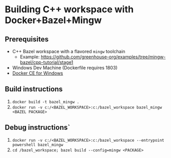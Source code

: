 # Building C++ workspace with Docker+Bazel+Mingw

## Prerequisites
* C++ Bazel workspace with a flavored `mingw` toolchain 
  * Example: https://github.com/greenhouse-org/examples/tree/mingw-bazel/cpp-tutorial/stage1
* Windows Dev Machine (Dockerfile requires 1803)
* [Docker CE for Windows](https://store.docker.com/editions/community/docker-ce-desktop-windows)

## Build instructions
1. `docker build -t bazel_mingw .`
1. `docker run -v c:/<BAZEL_WORKSPACE>:c:/bazel_workspace bazel_mingw <BAZEL PACKAGE>`

## Debug instructions`
1. `docker run -v c:/<BAZEL_WORKSPACE>:c:/bazel_workspace --entrypoint powershell bazel_mingw` 
1. `cd /bazel_workspace; bazel build --config=mingw <PACKAGE>`
